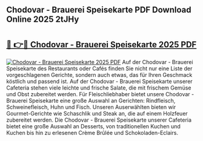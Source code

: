 ## Chodovar - Brauerei Speisekarte PDF Download Online 2025 2tJHy

# <h2><a href="http://gce5kh.nevu.top/?p=Chodovar+-+Brauerei+Speisekarte">🔗 👉🔴 Chodovar - Brauerei Speisekarte 2025 PDF</a></h2>

[![Chodovar - Brauerei Speisekarte 2025 PDF](https://i.imgur.com/dBaPXMq.png)](http://gce5kh.nevu.top/?p=Chodovar+-+Brauerei+Speisekarte)
Auf der Chodovar - Brauerei Speisekarte des Restaurants oder Cafés finden Sie nicht nur eine Liste der vorgeschlagenen Gerichte, sondern auch etwas, das für Ihren Geschmack köstlich und passend ist. Auf der Chodovar - Brauerei Speisekarte unserer Cafeteria stehen viele leichte und frische Salate, die mit frischem Gemüse und Obst zubereitet werden. Für Fleischliebhaber bietet unsere Chodovar - Brauerei Speisekarte eine große Auswahl an Gerichten: Rindfleisch, Schweinefleisch, Huhn und Fisch. Unseren Auserwählten bieten wir Gourmet-Gerichte wie Schaschlik und Steak an, die auf einem Holzfeuer zubereitet werden. Die Chodovar - Brauerei Speisekarte unserer Cafeteria bietet eine große Auswahl an Desserts, von traditionellen Kuchen und Kuchen bis hin zu erlesenen Crème Brûlée und Schokoladen-Eclairs.
